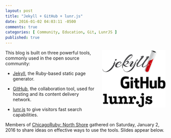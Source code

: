 ```yaml
---
layout: post
title: "Jekyll + GitHub + lunr.js"
date: 2016-01-02 04:03:11 -0500
comments: true
categories: [ Community, Education, Git, LunrJS ]
published: true
---
```


<img style="margin-left:20px" src="/images/jekyll_github_lunrjs.png" align="right">

This blog is built on three powerful tools, commonly used in the open source community:

* [Jekyll](/blog/2015/06/24/getting-started-with-jekyll/), the Ruby-based static page generator. 

* [GitHub](/blog/2015/07/22/github-pages-quick-start-guide/), the collaboration tool, used for hosting and its content delivery network. 

* [lunr.js](http://lunrjs.com) to give visitors fast search capabilities.

Members of [ChicagoRuby: North Shore](http://www.meetup.com/ChicagoRuby/events/225788039/) gathered on Saturday, January 2, 2016 to share ideas on effective ways to use the tools. Slides appear below.

<!--more-->

<script async class="speakerdeck-embed" data-id="cf126feed58e434e97e359b608fed2ca" data-ratio="1.77777777777778" src="//speakerdeck.com/assets/embed.js"></script>

